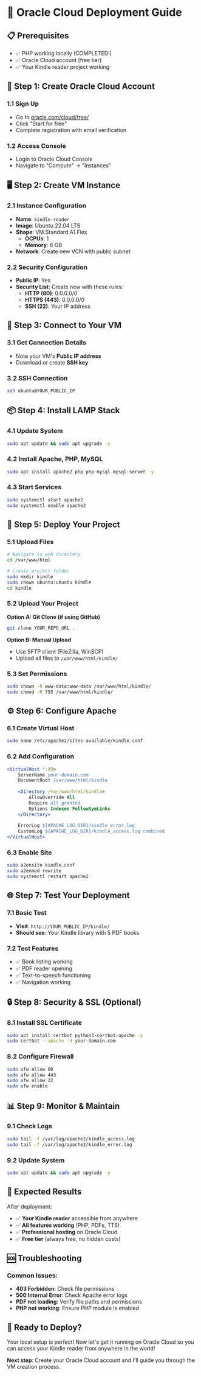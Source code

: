 # 🚀 Oracle Cloud Deployment Guide

## 📋 Prerequisites
- ✅ PHP working locally (COMPLETED!)
- ✅ Oracle Cloud account (free tier)
- ✅ Your Kindle reader project working

## 🔧 Step 1: Create Oracle Cloud Account

### 1.1 Sign Up
- Go to [oracle.com/cloud/free/](https://www.oracle.com/cloud/free/)
- Click "Start for free"
- Complete registration with email verification

### 1.2 Access Console
- Login to Oracle Cloud Console
- Navigate to "Compute" → "Instances"

## 🖥️ Step 2: Create VM Instance

### 2.1 Instance Configuration
- **Name**: `kindle-reader`
- **Image**: Ubuntu 22.04 LTS
- **Shape**: VM.Standard.A1.Flex
  - **OCPUs**: 1
  - **Memory**: 6 GB
- **Network**: Create new VCN with public subnet

### 2.2 Security Configuration
- **Public IP**: Yes
- **Security List**: Create new with these rules:
  - **HTTP (80)**: 0.0.0.0/0
  - **HTTPS (443)**: 0.0.0.0/0
  - **SSH (22)**: Your IP address

## 🔑 Step 3: Connect to Your VM

### 3.1 Get Connection Details
- Note your VM's **Public IP address**
- Download or create **SSH key**

### 3.2 SSH Connection
```bash
ssh ubuntu@YOUR_PUBLIC_IP
```

## 📦 Step 4: Install LAMP Stack

### 4.1 Update System
```bash
sudo apt update && sudo apt upgrade -y
```

### 4.2 Install Apache, PHP, MySQL
```bash
sudo apt install apache2 php php-mysql mysql-server -y
```

### 4.3 Start Services
```bash
sudo systemctl start apache2
sudo systemctl enable apache2
```

## 📁 Step 5: Deploy Your Project

### 5.1 Upload Files
```bash
# Navigate to web directory
cd /var/www/html

# Create project folder
sudo mkdir kindle
sudo chown ubuntu:ubuntu kindle
cd kindle
```

### 5.2 Upload Your Project
**Option A: Git Clone (if using GitHub)**
```bash
git clone YOUR_REPO_URL .
```

**Option B: Manual Upload**
- Use SFTP client (FileZilla, WinSCP)
- Upload all files to `/var/www/html/kindle/`

### 5.3 Set Permissions
```bash
sudo chown -R www-data:www-data /var/www/html/kindle/
sudo chmod -R 755 /var/www/html/kindle/
```

## ⚙️ Step 6: Configure Apache

### 6.1 Create Virtual Host
```bash
sudo nano /etc/apache2/sites-available/kindle.conf
```

### 6.2 Add Configuration
```apache
<VirtualHost *:80>
    ServerName your-domain.com
    DocumentRoot /var/www/html/kindle
    
    <Directory /var/www/html/kindle>
        AllowOverride All
        Require all granted
        Options Indexes FollowSymLinks
    </Directory>
    
    ErrorLog ${APACHE_LOG_DIR}/kindle_error.log
    CustomLog ${APACHE_LOG_DIR}/kindle_access.log combined
</VirtualHost>
```

### 6.3 Enable Site
```bash
sudo a2ensite kindle.conf
sudo a2enmod rewrite
sudo systemctl restart apache2
```

## 🌐 Step 7: Test Your Deployment

### 7.1 Basic Test
- **Visit**: `http://YOUR_PUBLIC_IP/kindle/`
- **Should see**: Your Kindle library with 5 PDF books

### 7.2 Test Features
- ✅ Book listing working
- ✅ PDF reader opening
- ✅ Text-to-speech functioning
- ✅ Navigation working

## 🔒 Step 8: Security & SSL (Optional)

### 8.1 Install SSL Certificate
```bash
sudo apt install certbot python3-certbot-apache -y
sudo certbot --apache -d your-domain.com
```

### 8.2 Configure Firewall
```bash
sudo ufw allow 80
sudo ufw allow 443
sudo ufw allow 22
sudo ufw enable
```

## 📊 Step 9: Monitor & Maintain

### 9.1 Check Logs
```bash
sudo tail -f /var/log/apache2/kindle_access.log
sudo tail -f /var/log/apache2/kindle_error.log
```

### 9.2 Update System
```bash
sudo apt update && sudo apt upgrade -y
```

## 🎯 Expected Results

After deployment:
- ✅ **Your Kindle reader** accessible from anywhere
- ✅ **All features working** (PHP, PDFs, TTS)
- ✅ **Professional hosting** on Oracle Cloud
- ✅ **Free tier** (always free, no hidden costs)

## 🆘 Troubleshooting

### Common Issues:
- **403 Forbidden**: Check file permissions
- **500 Internal Error**: Check Apache error logs
- **PDF not loading**: Verify file paths and permissions
- **PHP not working**: Ensure PHP module is enabled

## 🚀 Ready to Deploy?

Your local setup is perfect! Now let's get it running on Oracle Cloud so you can access your Kindle reader from anywhere in the world!

**Next step**: Create your Oracle Cloud account and I'll guide you through the VM creation process.
